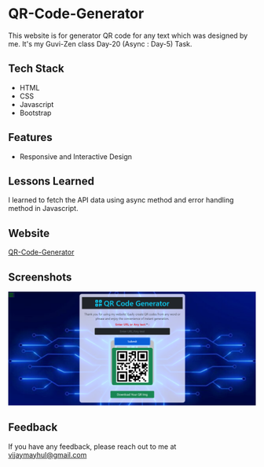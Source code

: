 
# QR-Code-Generator

This website is for generator QR code for any text which was designed by me. It's my Guvi-Zen class Day-20 (Async : Day-5) Task.

## Tech Stack

- HTML
- CSS
- Javascript
- Bootstrap

## Features

- Responsive and Interactive Design

## Lessons Learned

I learned to fetch the API data using async method and error handling method in Javascript.


## Website

[QR-Code-Generator]()


## Screenshots

![App Screenshot](./Img/demo.png)


## Feedback

If you have any feedback, please reach out to me at vijaymayhul@gmail.com

